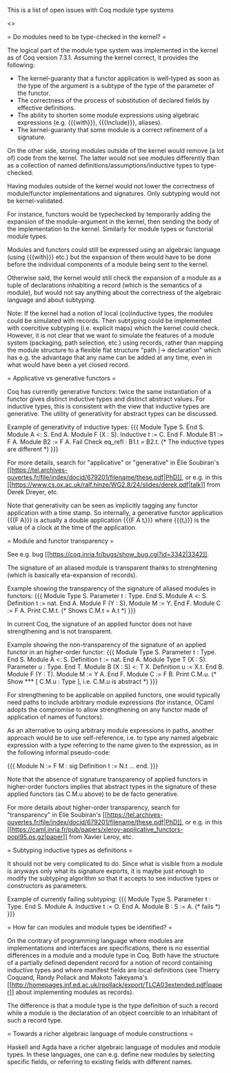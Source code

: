 This is a list of open issues with Coq module type systems

<<TableOfContents>>

= Do modules need to be type-checked in the kernel? =

The logical part of the module type system was implemented in the kernel as of Coq version 7.3.1. Assuming the kernel correct, it provides the following:
 * The kernel-guaranty that a functor application is well-typed as soon as the type of the argument is a subtype of the type of the parameter of the functor.
 * The correctness of the process of substitution of declared fields by effective definitions.
 * The ability to shorten some module expressions using algebraic expressions (e.g. {{{with}}}, {{{Include}}}, aliases).
 * The kernel-guaranty that some module is a correct refinement of a signature.

On the other side, storing modules outside of the kernel would remove (a lot of) code from the kernel. The latter would not see modules differently than as a collection of named definitions/assumptions/inductive types to type-checked.

Having modules outside of the kernel would not lower the correctness of module/functor implementations and signatures. Only subtyping would not be kernel-validated.

For instance, functors would be typechecked by temporarily adding the expansion of the module-argument in the kernel, then sending the body of the implementation to the kernel. Similarly for module types or functorial module types.

Modules and functors could still be expressed using an algebraic language (using {{{with}}} etc.) but the expansion of them would have to be done before the individual components of a module being sent to the kernel.

Otherwise said, the kernel would still check the expansion of a module as a tuple of declarations inhabiting a record (which is the semantics of a module), but would not say anything about the correctness of the algebraic language and about subtyping.

Note: If the kernel had a notion of local (co)inductive types, the modules could be simulated with records. Then subtyping could be implemented with coercitive subtyping (i.e. explicit maps) which the kernel could check. However, it is not clear that we want to simulate the features of a module system (packaging, path selection, etc.) using records, rather than mapping the module structure to a flexible flat structure "path |-> declaration" which has e.g. the advantage that any name can be added at any time, even in what would have been a yet closed record.

= Applicative vs generative functors =

Coq has currently generative functors: twice the same instantiation of a functor gives distinct inductive types and distinct abstract values. For inductive types, this is consistent with the view that inductive types are generative. The utility of generativity for abstract types can be discussed.

Example of generativity of inductive types:
{{{
Module Type S. End S.
Module A <: S. End A.
Module F (X : S). Inductive t := C. End F.
Module B1 := F A.
Module B2 := F A.
Fail Check eq_refl : B1.t = B2.t. (* The inductive types are different *)
}}}

For more details, search for "applicative" or "generative" in Élie Soubiran's [[https://tel.archives-ouvertes.fr/file/index/docid/679201/filename/these.pdf|PhD]], or e.g. in this [[https://www.cs.ox.ac.uk/ralf.hinze/WG2.8/24/slides/derek.pdf|talk]] from Derek Dreyer, etc.

Note that generativity can be seen as implicitly tagging any functor application with a time stamp. So internally, a generative functor application {{{F A}}} is actually a double application {{{F A tᵢ}}} where {{{tᵢ}}} is the value of a clock at the time of the application.

= Module and functor transparency =

See e.g. bug [[https://coq.inria.fr/bugs/show_bug.cgi?id=3342|3342]].

The signature of an aliased module is transparent thanks to strenghtening (which is basically eta-expansion of records).

Example showing the transparency of the signature of aliased modules in functors:
{{{
Module Type S. Parameter t : Type. End S.
Module A <: S. Definition t := nat. End A.
Module F (Y : S). Module M := Y. End F.
Module C := F A.
Print C.M.t. (* Shows C.M.t = A.t *)
}}}

In current Coq, the signature of an applied functor does not have strengthening and is not transparent.

Example showing the non-transparency of the signature of an applied functor in an higher-order functor:
{{{
Module Type S. Parameter t : Type. End S.
Module A <: S. Definition t := nat. End A.
Module Type T (X : S). Parameter u : Type. End T.
Module B (X : S) <: T X. Definition u := X.t. End B.
Module F (Y : T). Module M := Y A. End F.
Module C := F B.
Print C.M.u. (* Show *** [ C.M.u : Type ], i.e. C.M.u is abstract *)
}}}

For strengthening to be applicable on applied functors, one would typically need paths to include arbitrary module expressions (for instance, OCaml adopts the compromise to allow strengthening on any functor made of application of names of functors).

As an alternative to using arbitrary module expressions in paths, another approach would be to use self-reference, i.e. to type any named algebraic expression with a type referring to the name given to the expression, as in the following informal pseudo-code:

{{{
Module N := F M : sig Definition t := N.t ... end.
}}}

Note that the absence of signature transparency of applied functors in higher-order functors implies that abstract types in the signature of these applied functors (as C.M.u above) to be de facto generative.

For more details about higher-order transparency, search for "transparency" in Élie Soubiran's [[https://tel.archives-ouvertes.fr/file/index/docid/679201/filename/these.pdf|PhD]], or e.g. in this [[https://caml.inria.fr/pub/papers/xleroy-applicative_functors-popl95.ps.gz|paper]] from Xavier Leroy, etc.

= Subtyping inductive types as definitions =

It should not be very complicated to do. Since what is visible from a module is anyways only what its signature exports, it is maybe just enough to modify the subtyping algorithm so that it accepts to see inductive types or constructors as parameters.

Example of currently failing subtyping:
{{{
Module Type S. Parameter t : Type. End S.
Module A. Inductive t := O. End A.
Module B : S := A. (* fails *)
}}}

= How far can modules and module types be identified? =

On the contrary of programming language where modules are implementations and interfaces are specifications, there is no essential differences in a module and a module type in Coq. Both have the structure of a partially defined dependent record for a notion of record containing inductive types and where manifest fields are local definitions (see Thierry Coquand, Randy Pollack and Makoto Takeyama's [[http://homepages.inf.ed.ac.uk/rpollack/export/TLCA03extended.pdf|paper]] about implementing modules as records).

The difference is that a module type is the type definition of such a record while a module is the declaration of an object coercible to an inhabitant of such a record type.

= Towards a richer algebraic language of module constructions =

Haskell and Agda have a richer algebraic language of modules and module types. In these languages, one can e.g. define new modules by selecting specific fields, or referring to existing fields with different names.
